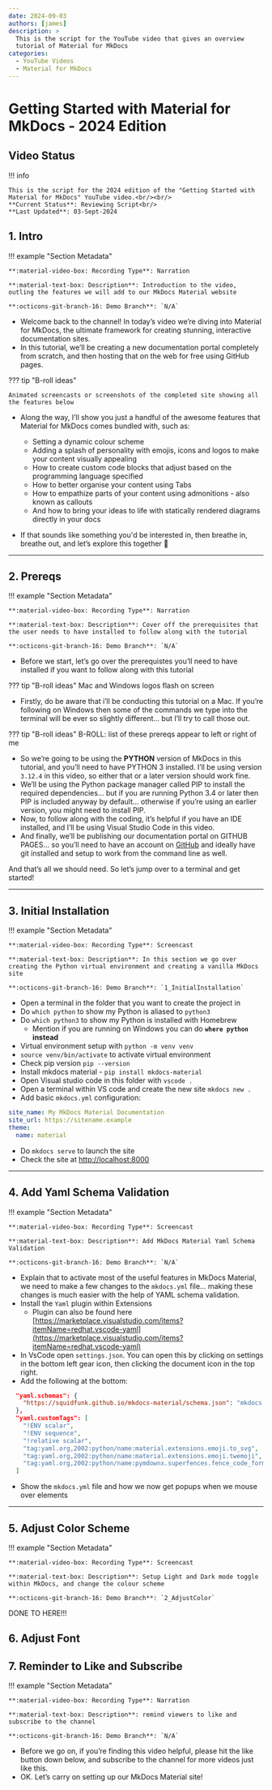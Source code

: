 ```yaml
---
date: 2024-09-03
authors: [james]
description: >
  This is the script for the YouTube video that gives an overview
  tutorial of Material for MkDocs
categories:
  - YouTube Videos
  - Material for MkDocs
---
```


# Getting Started with Material for MkDocs - 2024 Edition

## Video Status

!!! info

    This is the script for the 2024 edition of the "Getting Started with Material for MkDocs" YouTube video.<br/><br/>
    **Current Status**: Reviewing Script<br/>
    **Last Updated**: 03-Sept-2024

## 1. Intro

!!! example "Section Metadata"

    **:material-video-box: Recording Type**: Narration

    **:material-text-box: Description**: Introduction to the video, outling the features we will add to our MkDocs Material website

    **:octicons-git-branch-16: Demo Branch**: `N/A`

- Welcome back to the channel! In today’s video we’re diving into Material for MkDocs, the ultimate framework for creating stunning, interactive documentation sites.
- In this tutorial, we’ll be creating a new documentation portal completely from scratch, and then hosting that on the web for free using GitHub pages.

??? tip "B-roll ideas"

    Animated screencasts or screenshots of the completed site showing all the features below

- Along the way, I’ll show you just a handful of the awesome features that Material for MkDocs comes bundled with, such as:

    - Setting a dynamic colour scheme
    - Adding a splash of personality with emojis, icons and logos to make your content visually appealing
    - How to create custom code blocks that adjust based on the programming language specified
    - How to better organise your content using Tabs
    - How to empathize parts of your content using admonitions - also known as callouts
    - And how to bring your ideas to life with statically rendered diagrams directly in your docs

- If that sounds like something you'd be interested in, then breathe in, breathe out, and let’s explore this together 🙂

---

## 2. Prereqs

!!! example "Section Metadata"

    **:material-video-box: Recording Type**: Narration

    **:material-text-box: Description**: Cover off the prerequisites that the user needs to have installed to follow along with the tutorial

    **:octicons-git-branch-16: Demo Branch**: `N/A`

- Before we start, let’s go over the prerequistes you’ll need to have installed if you want to follow along with this tutorial

??? tip "B-roll ideas"
    Mac and Windows logos flash on screen

- Firstly, do be aware that i’ll be conducting this tutorial on a Mac. If you’re following on Windows then some of the commands we type into the terminal will be ever so slightly different… but I’ll try to call those out.

??? tip "B-roll ideas"
    B-ROLL: list of these prereqs appear to left or right of me

- So we’re going to be using the __PYTHON__ version of MkDocs in this tutorial, and you’ll need to have PYTHON 3 installed. I’ll be using version `3.12.4` in this video, so either that or a later version should work fine.
- We’ll be using the Python package manager called PIP to install the required dependencies… but if you are running Python 3.4 or later then PIP is included anyway by default… otherwise if you’re using an earlier version, you might need to install PIP.
- Now, to follow along with the coding, it’s helpful if you have an IDE installed, and I’ll be using Visual Studio Code in this video.
- And finally, we’ll be publishing our documentation portal on GITHUB PAGES… so you’ll need to have an account on [GitHub](http://github.com) and ideally have git installed and setup to work from the command line as well.

And that’s all we should need. So let’s jump over to a terminal and get started!

---

## 3. Initial Installation

!!! example "Section Metadata"

    **:material-video-box: Recording Type**: Screencast

    **:material-text-box: Description**: In this section we go over creating the Python virtual environment and creating a vanilla MkDocs site

    **:octicons-git-branch-16: Demo Branch**: `1_InitialInstallation`

- Open a terminal in the folder that you want to create the project in
- Do `which python` to show my Python is aliased to `python3`
- Do `which python3` to show my Python is installed with Homebrew
    - Mention if you are running on Windows you can do **`where python` instead**
- Virtual environment setup with `python -m venv venv`
- `source venv/bin/activate` to activate virtual environment
- Check pip version `pip --version`
- Install mkdocs material - `pip install mkdocs-material`
- Open Visual studio code in this folder with `vscode .`
- Open a terminal within VS code and create the new site `mkdocs new .`
- Add basic `mkdocs.yml` configuration:

```yaml title="mkdocs.yml"
site_name: My MkDocs Material Documentation
site_url: https://sitename.example
theme:
  name: material
```

- Do `mkdocs serve` to launch the site
- Check the site at [http://localhost:8000](http://localhost:8000)

---

## 4. Add Yaml Schema Validation

!!! example "Section Metadata"

    **:material-video-box: Recording Type**: Screencast

    **:material-text-box: Description**: Add MkDocs Material Yaml Schema Validation

    **:octicons-git-branch-16: Demo Branch**: `N/A`

- Explain that to activate most of the useful features in MkDocs Material, we need to make a few changes to the `mkdocs.yml` file… making these changes is much easier with the help of YAML schema validation.
- Install the `Yaml` plugin within Extensions
    - Plugin can also be found here [https://marketplace.visualstudio.com/items?itemName=redhat.vscode-yaml](https://marketplace.visualstudio.com/items?itemName=redhat.vscode-yaml)
- In VsCode open `settings.json`. You can open this by clicking on settings in the bottom left gear icon, then clicking the document icon in the top right.
- Add the following at the bottom:

```json title="settings.json"
  "yaml.schemas": {
    "https://squidfunk.github.io/mkdocs-material/schema.json": "mkdocs.yml"
  },
  "yaml.customTags": [
    "!ENV scalar",
    "!ENV sequence",
    "!relative scalar",
    "tag:yaml.org,2002:python/name:material.extensions.emoji.to_svg",
    "tag:yaml.org,2002:python/name:material.extensions.emoji.twemoji",
    "tag:yaml.org,2002:python/name:pymdownx.superfences.fence_code_format"
  ]
```

- Show the `mkdocs.yml` file and how we now get popups when we mouse over elements

---

## 5. Adjust Color Scheme

!!! example "Section Metadata"

    **:material-video-box: Recording Type**: Screencast

    **:material-text-box: Description**: Setup Light and Dark mode toggle within MkDocs, and change the colour scheme

    **:octicons-git-branch-16: Demo Branch**: `2_AdjustColor`


DONE TO HERE!!!

## 6. Adjust Font

## 7. Reminder to Like and Subscribe

!!! example "Section Metadata"

    **:material-video-box: Recording Type**: Narration

    **:material-text-box: Description**: remind viewers to like and subscribe to the channel

    **:octicons-git-branch-16: Demo Branch**: `N/A`

- Before we go on, if you’re finding this video helpful, please hit the like button down below, and subscribe to the channel for more videos just like this.
- OK. Let’s carry on setting up our MkDocs Material site!
